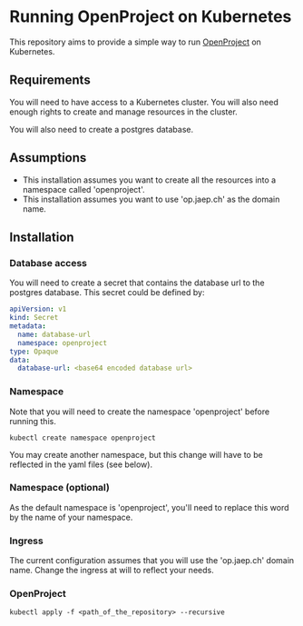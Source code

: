 # Running OpenProject on Kubernetes

This repository aims to provide a simple way to run [OpenProject](https://www.openproject.org/) on Kubernetes.

## Requirements

You will need to have access to a Kubernetes cluster. You will also need enough rights to create and manage resources in the cluster.

You will also need to create a postgres database.

## Assumptions

- This installation assumes you want to create all the resources into a namespace called 'openproject'.
- This installation assumes you want to use 'op.jaep.ch' as the domain name.

## Installation

### Database access

You will need to create a secret that contains the database url to the postgres database.
This secret could be defined by:

```yaml
apiVersion: v1
kind: Secret
metadata:
  name: database-url
  namespace: openproject
type: Opaque
data:
  database-url: <base64 encoded database url>
```

### Namespace

Note that you will need to create the namespace 'openproject' before running this.

`kubectl create namespace openproject`

You may create another namespace, but this change will have to be reflected in the yaml files (see below).

### Namespace (optional)

As the default namespace is 'openproject', you'll need to replace this word by the name of your namespace.

### Ingress

The current configuration assumes that you will use the 'op.jaep.ch' domain name. Change the ingress at will to reflect your needs.

### OpenProject

```shell
kubectl apply -f <path_of_the_repository> --recursive
```
